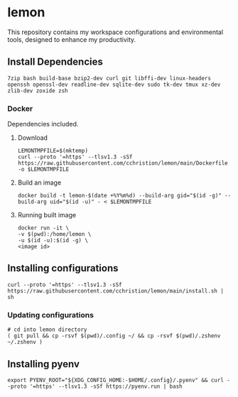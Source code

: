 # lemon
This repository contains my workspace configurations and environmental tools, designed to enhance my productivity.

## Install Dependencies
```
7zip bash build-base bzip2-dev curl git libffi-dev linux-headers openssh openssl-dev readline-dev sqlite-dev sudo tk-dev tmux xz-dev zlib-dev zoxide zsh
```
### Docker

Dependencies included.

1. Download
   ```shell
   LEMONTMPFILE=$(mktemp)
   curl --proto '=https' --tlsv1.3 -sSf https://raw.githubusercontent.com/cchristion/lemon/main/Dockerfile -o $LEMONTMPFILE
   ```
2. Build an image
   ```shell
   docker build -t lemon-$(date +%Y%m%d) --build-arg gid="$(id -g)" --build-arg uid="$(id -u)" - < $LEMONTMPFILE
   ```
3. Running built image
   ```shell
   docker run -it \
   -v $(pwd):/home/lemon \
   -u $(id -u):$(id -g) \
   <image id>
   ```

## Installing configurations
```shell
curl --proto '=https' --tlsv1.3 -sSf https://raw.githubusercontent.com/cchristion/lemon/main/install.sh | sh
```

### Updating configurations
```shhell
# cd into lemon directory
( git pull && cp -rsvf $(pwd)/.config ~/ && cp -rsvf $(pwd)/.zshenv ~/.zshenv )
```

## Installing pyenv
```shell
export PYENV_ROOT="${XDG_CONFIG_HOME:-$HOME/.config}/.pyenv" && curl --proto '=https' --tlsv1.3 -sSf https://pyenv.run | bash
```
